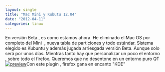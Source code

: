 ```yaml
---
layout: single
title: "Mac Mini y Kubutu 12.04"
date: "2012-04-11"
categories: linux
---
```


En versión Beta , es como estamos ahora. He eliminado el Mac OS por completo del Mini  , nueva tabla de particiones y todo estándar. Sistema elegido es Kubuntu y además jugada arriesgada versión Beta. Aunque solo será por unos días. Mientras tanto hay que personalizar un poco el entorno , sobre todo el firefox. Queremos que no desentone en un entorno puro QT [![](images/preview.png "preview")](https://oxygenkde.altervista.org/)Con este plugin , firefox gana en encanto "KDE"
